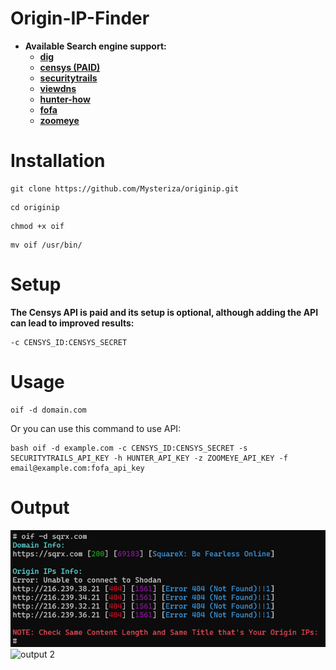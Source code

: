 # Origin-IP-Finder

- **Available Search engine support:**
  - **[dig](https://phoenixnap.com/kb/linux-dig-command-examples)**
  - **[censys (PAID)](https://search.censys.io)**
  - **[securitytrails](https://securitytrails.com)**
  - **[viewdns](https://viewdns.info)**
  - **[hunter-how](https://hunter.how)**
  - **[fofa](https://en.fofa.info)**
  - **[zoomeye](https://www.zoomeye.org)**
  
# Installation
```
git clone https://github.com/Mysteriza/originip.git
```

```
cd originip
```

```
chmod +x oif
```

```
mv oif /usr/bin/
```

# Setup

**The Censys API is paid and its setup is optional, although adding the API can lead to improved results:**

```
-c CENSYS_ID:CENSYS_SECRET
```
  
# Usage

```
oif -d domain.com
```
Or you can use this command to use API:
```
bash oif -d example.com -c CENSYS_ID:CENSYS_SECRET -s SECURITYTRAILS_API_KEY -h HUNTER_API_KEY -z ZOOMEYE_API_KEY -f email@example.com:fofa_api_key
```

# Output
![output](.github/image.png)
![output 2](https://github.com/user-attachments/assets/2f41830b-c91b-4c51-91ce-291680edb7de)

